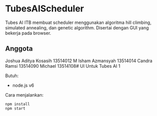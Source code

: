 # TubesAIScheduler

Tubes AI ITB membuat scheduler menggunakan algoritma hill climbing, simulated annealing, dan genetic algorithm. Disertai dengan GUI yang bekerja pada browser.

## Anggota
Joshua Aditya Kosasih	13514012
M Isham Azmansyah		   13514014
Candra Ramsi		  	   13514090
Michael	               13514108# UI Untuk Tubes AI 1

Butuh:
  - node.js v6

Cara menjalankan:

    npm install
    npm start

